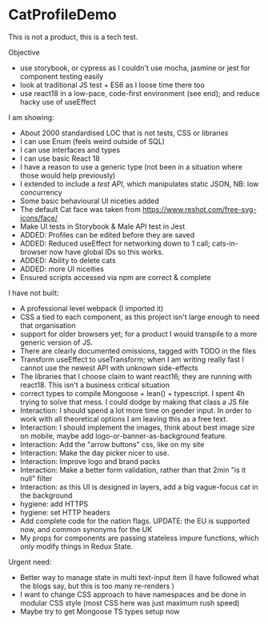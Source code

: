 # CatProfileDemo

This is not a product, this is a tech test.

Objective
- use storybook, or cypress as I couldn't use mocha, jasmine or jest for component testing easily 
- look at traditional JS test + ES6 as I loose time there too
- use react18 in a low-pace, code-first environment (see end); and reduce hacky use of useEffect

I am showing:
- About 2000 standardised LOC that is not tests, CSS or libraries
- I can use Enum (feels weird outside of SQL)
- I can use interfaces and types
- I can use basic React 18
- I have a reason to use a generic type (not been in a situation where those would help previously)
- I extended to include a _test API_, which manipulates static JSON, NB: low concurrency
- Some basic behavioural UI niceties added
- The default Cat face was taken from https://www.reshot.com/free-svg-icons/face/
- Make UI tests in Storybook & Male API test in Jest
- ADDED: Profiles can be edited before they are saved
- ADDED: Reduced useEffect for networking down to 1 call; cats-in-browser now have global IDs so this works.
- ADDED: Ability to delete cats
- ADDED: more UI niceities
- Ensured scripts accessed via npm are correct & complete 

I have not built:

- A professional level webpack (I imported it)
- CSS a tied to each component, as this project isn't large enough to need that organisation
- support for older browsers yet; for a product I would transpile to a more generic version of JS.
- There are clearly documented omissions, tagged with TODO in the files
- Transform useEffect to useTransform; when I am writing really fast I cannot use the newest API with unknown side-effects
- The libraries that I choose claim to want react16; they are running with react18. This isn't a business critical situation
- correct types to compile Mongoose + lean() + typescript. I spent 4h trying to solve that mess. I could dodge by making that class a JS file
- Interaction: I should spend a lot more time on gender input. In order to work with all theoretical options I am leaving this as a free text.
- Interaction: I should implement the images, think about best image size on mobile, maybe add logo-or-banner-as-background feature.
- Interaction: Add the "arrow buttons" css, like on my site
- Interaction: Make the day picker nicer to use.
- Interaction: Improve logo and brand packs
- Interaction: Make a better form validation, rather than that 2min "is it null" filter
- Interaction: as this UI is designed in layers, add a big vague-focus cat in the background
- hygiene: add HTTPS
- hygiene: set HTTP headers
- Add complete code for the nation flags. UPDATE: the EU is supported now, and common synonyms for the UK
- My props for components are passing stateless impure functions, which only modify things in Redux State.

Urgent need:
- Better way to manage state in multi text-input item (I have followed what the blogs say, but this is too many re-renders )
- I want to change CSS approach to have namespaces and be done in modular CSS style (most CSS here was just maximum rush speed)
- Maybe try to get Mongoose TS types setup now

